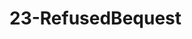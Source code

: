 <!--
 * @Author: your name
 * @Date: 2021-02-06 13:52:05
 * @LastEditTime: 2021-02-06 13:52:05
 * @LastEditors: Please set LastEditors
 * @Description: In User Settings Edit
 * @FilePath: /vuepress-starter/docs/PersonalStyle/Code/BadCodes/23-RefusedBequest.md
-->
# 23-RefusedBequest
